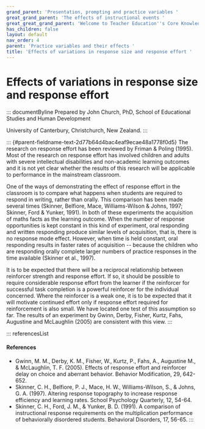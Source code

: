 ```yaml
---
grand_parent: 'Presentation, prompting and practice variables '
great_grand_parent: 'The effects of instructional events '
great_great_grand_parent: 'Welcome to Teacher Education''s Core Knowledge and Skills.'
has_children: false
layout: default
nav_order: 4
parent: 'Practice variables and their effects '
title: 'Effects of variations in response size and response effort '
---
```

# Effects of variations in response size and response effort 


::: documentByline
Prepared by John Church, PhD, School of Educational Studies and Human
Development

University of Canterbury, Christchurch, New Zealand.
:::

::: {#parent-fieldname-text-2d77b64d4bac4eaf9ecae48a1778f0d5}
The research on response effort has been reviewed by Friman & Poling
(1995). Most of the research on response effort has involved children
and adults with severe intellectual disabilities and non-academic
learning outcomes and it is not yet clear whether the results of this
research will be applicable to performance in the mainstream classroom.

One of the ways of demonstrating the effect of response effort in the
classroom is to compare what happens when students are required to
respond in writing, rather than orally. This comparison has been made
several times (Skinner, Belfiore, Mace, Williams-Wilson & Johns, 1997;
Skinner, Ford & Yunker, 1991). In both of these experiments the
acquisition of maths facts as the learning outcome. When the number of
response opportunities is kept constant in this kind of experiment, oral
responding and written responding produce similar levels of acquisition,
that is, there is no response mode effect. However, when time is held
constant, oral responding results in faster rates of acquisition --
because the children who are responding orally complete larger numbers
of practice responses in the time available (Skinner et al., 1997).

It is to be expected that there will be a reciprocal relationship
between reinforcer strength and response effort. If so, it should be
possible to require considerable response effort from the learner if the
reinforcer for successful task completion is a powerful reinforcer for
the individual concerned. Where the reinforcer is a weak one, it is to
be expected that it will motivate continued effort only if response
effort required for reinforcement is also small. We have located one
test of this assumption so far. The results of an experiment by Gwinn,
Derby, Fisher, Kurtz, Fahs, Augustine and McLaughlin (2005) are
consistent with this view.
:::

::: referencesList
#### References

-   Gwinn, M. M., Derby, K. M., Fisher, W., Kurtz, P., Fahs, A.,
    Augustine M., & McLaughlin, T. F. (2005). Effects of response effort
    and reinforcer delay on choice and aberrant behavior. Behavior
    Modification, 29, 642-652.
-   Skinner, C. H., Belfiore, P. J., Mace, H. W., Williams-Wilson, S., &
    Johns, G. A. (1997). Altering response topography to increase
    response efficiency and learning rates. School Psychology Quarterly,
    12, 54-64.
-   Skinner, C. H., Ford, J. M., & Yunker, B. D. (1991). A comparison of
    instructional response requirements on the multiplication
    performance of behaviorally disordered students. Behavioral
    Disorders, 17, 56-65.
:::
